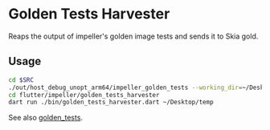 # Golden Tests Harvester

Reaps the output of impeller's golden image tests and sends it to Skia gold.

## Usage

```sh
cd $SRC
./out/host_debug_unopt_arm64/impeller_golden_tests --working_dir=~/Desktop/temp
cd flutter/impeller/golden_tests_harvester
dart run ./bin/golden_tests_harvester.dart ~/Desktop/temp
```

See also [golden_tests](../golden_tests/).

